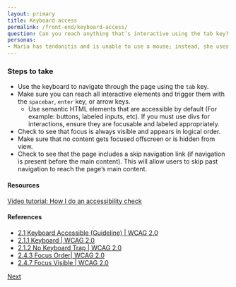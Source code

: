 ```yaml
---
layout: primary
title: Keyboard access
permalink: /front-end/keyboard-access/
question: Can you reach anything that’s interactive using the tab key?
personas:
- Maria has tendonitis and is unable to use a mouse; instead, she uses the keyboard to navigate the web.
---
```


### Steps to take
- Use the keyboard to navigate through the page using the `tab` key.
- Make sure you can reach all interactive elements and trigger them with the `spacebar`, `enter` key, or arrow keys.
  - Use semantic HTML elements that are accessible by default (For example: buttons, labeled inputs, etc). If you must use divs for interactions, ensure they are focusable and labeled appropriately.
- Check to see that focus is always visible and appears in logical order.
- Make sure that no content gets focused offscreen or is hidden from view.
- Check to see that the page includes a skip navigation link (if navigation is present before the main content). This will allow users to skip past navigation to reach the page’s main content.

#### Resources
<a href="https://youtu.be/cOmehxAU_4s">
  <i class="fa fa-youtube-play" aria-hidden="true"></i>Video tutorial: How I do an accessibility check
</a>

#### References
- [2.1 Keyboard Accessible (Guideline) \| WCAG 2.0](https://www.w3.org/WAI/WCAG20/quickref/?showtechniques=128%2C14&currentsidebar=%23col_overview#keyboard-operation)
- [2.1.1 Keyboard \| WCAG 2.0](https://www.w3.org/WAI/WCAG20/quickref/#keyboard-operation-keyboard-operable)
- [2.1.2 No Keyboard Trap \| WCAG 2.0](https://www.w3.org/WAI/WCAG20/quickref/#keyboard-operation-trapping)
- [2.4.3 Focus Order\| WCAG 2.0](https://www.w3.org/WAI/WCAG20/quickref/#navigation-mechanisms-focus-order)
- [2.4.7 Focus Visible \| WCAG 2.0](https://www.w3.org/WAI/WCAG20/quickref/#navigation-mechanisms-focus-visible)

<a class="usa-button button-next" href="{{ site.baseurl }}/front-end/screen-reader/">
  Next <i class="fa fa-chevron-right" aria-hidden="true"></i>
</a>

